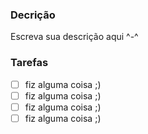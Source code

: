 ### Decrição

Escreva sua descrição aqui ^-^

### Tarefas 

- [ ] fiz alguma coisa ;)
- [ ] fiz alguma coisa ;)
- [ ] fiz alguma coisa ;)
- [ ] fiz alguma coisa ;)
